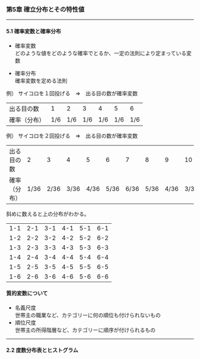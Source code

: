 ### 第5章 確立分布とその特性値
---

#### 5.1 確率変数と確率分布  
* 確率変数  
どのような値をどのような確率でとるか、一定の法則により定まっている変数

* 確率分布  
確率変数を定める法則


例）
サイコロを１回投げる　⇒　出る目の数が確率変数

<table>
<tr>
  <td>出る目の数</td><td>1</td><td>2</td><td>3</td><td>4</td><td>5</td><td>6</td>
</tr>
<tr>
  <td>確率（分布）</td><td>1/6</td><td>1/6</td><td>1/6</td><td>1/6</td><td>1/6</td><td>1/6</td>
</tr>
</table>


例）
サイコロを２回投げる　⇒　出る目の数が確率変数

<table>
<tr>
  <td>出る目の数</td><td>2</td><td>3</td><td>4</td><td>5</td><td>6</td><td>7</td><td>8</td><td>9</td><td>10</td><td>11</td><td>12</td>
</tr>
<tr>
  <td>確率（分布）</td><td>1/36</td><td>2/36</td><td>3/36</td><td>4/36</td><td>5/36</td><td>6/36</td><td>5/36</td><td>4/36</td><td>3/36</td><td>2/36</td><td>1/36</td>
</tr>
</table>

斜めに数えると上の分布がわかる。

<table>
<tr><td>1-1 </td><td>2-1 </td><td>3-1 </td><td>4-1 </td><td>5-1 </td><td>6-1</td></tr>
<tr><td>1-2 </td><td>2-2 </td><td>3-2 </td><td>4-2 </td><td>5-2 </td><td>6-2</td></tr>
<tr><td>1-3 </td><td>2-3 </td><td>3-3 </td><td>4-3 </td><td>5-3 </td><td>6-3</td></tr>
<tr><td>1-4 </td><td>2-4 </td><td>3-4 </td><td>4-4 </td><td>5-4 </td><td>6-4</td></tr>
<tr><td>1-5 </td><td>2-5 </td><td>3-5 </td><td>4-5 </td><td>5-5 </td><td>6-5</td></tr>
<tr><td>1-6 </td><td>2-6 </td><td>3-6 </td><td>4-6 </td><td>5-6 </td><td>6-6</td></tr>
</table>



#### 質的変数について  
* 名義尺度  
世帯主の職業など、カテゴリーに何の順位も付けられないもの  
* 順位尺度  
世帯主の所得階層など、カテゴリーに順序が付けられるもの  
  
---
#### 2.2 度数分布表とヒストグラム  




